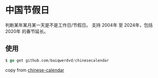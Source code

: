 # 中国节假日

判断某年某月某一天是不是工作日/节假日。
支持 2004年 至 2024年，包括 2020年 的春节延长。

## 使用
``` go
$ go get github.com/baiqwerdvd/chinesecalendar
```

copy from [chinese-calendar](https://github.com/LKI/chinese-calendar)